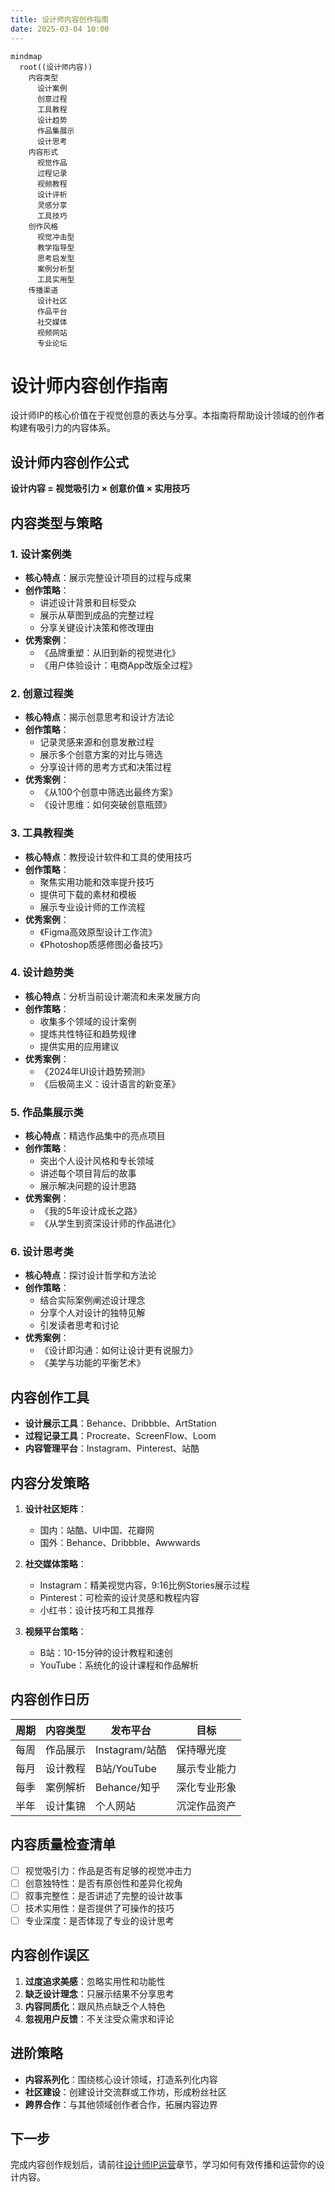 ```yaml
---
title: 设计师内容创作指南
date: 2025-03-04 10:00
---
```


```mermaid
mindmap
  root((设计师内容))
    内容类型
      设计案例
      创意过程
      工具教程
      设计趋势
      作品集展示
      设计思考
    内容形式
      视觉作品
      过程记录
      视频教程
      设计评析
      灵感分享
      工具技巧
    创作风格
      视觉冲击型
      教学指导型
      思考启发型
      案例分析型
      工具实用型
    传播渠道
      设计社区
      作品平台
      社交媒体
      视频网站
      专业论坛
```

# 设计师内容创作指南

设计师IP的核心价值在于视觉创意的表达与分享。本指南将帮助设计领域的创作者构建有吸引力的内容体系。

## 设计师内容创作公式

**设计内容 = 视觉吸引力 × 创意价值 × 实用技巧**

## 内容类型与策略

### 1. 设计案例类

- **核心特点**：展示完整设计项目的过程与成果
- **创作策略**：
  - 讲述设计背景和目标受众
  - 展示从草图到成品的完整过程
  - 分享关键设计决策和修改理由
- **优秀案例**：
  - 《品牌重塑：从旧到新的视觉进化》
  - 《用户体验设计：电商App改版全过程》

### 2. 创意过程类

- **核心特点**：揭示创意思考和设计方法论
- **创作策略**：
  - 记录灵感来源和创意发散过程
  - 展示多个创意方案的对比与筛选
  - 分享设计师的思考方式和决策过程
- **优秀案例**：
  - 《从100个创意中筛选出最终方案》
  - 《设计思维：如何突破创意瓶颈》

### 3. 工具教程类

- **核心特点**：教授设计软件和工具的使用技巧
- **创作策略**：
  - 聚焦实用功能和效率提升技巧
  - 提供可下载的素材和模板
  - 展示专业设计师的工作流程
- **优秀案例**：
  - 《Figma高效原型设计工作流》
  - 《Photoshop质感修图必备技巧》

### 4. 设计趋势类

- **核心特点**：分析当前设计潮流和未来发展方向
- **创作策略**：
  - 收集多个领域的设计案例
  - 提炼共性特征和趋势规律
  - 提供实用的应用建议
- **优秀案例**：
  - 《2024年UI设计趋势预测》
  - 《后极简主义：设计语言的新变革》

### 5. 作品集展示类

- **核心特点**：精选作品集中的亮点项目
- **创作策略**：
  - 突出个人设计风格和专长领域
  - 讲述每个项目背后的故事
  - 展示解决问题的设计思路
- **优秀案例**：
  - 《我的5年设计成长之路》
  - 《从学生到资深设计师的作品进化》

### 6. 设计思考类

- **核心特点**：探讨设计哲学和方法论
- **创作策略**：
  - 结合实际案例阐述设计理念
  - 分享个人对设计的独特见解
  - 引发读者思考和讨论
- **优秀案例**：
  - 《设计即沟通：如何让设计更有说服力》
  - 《美学与功能的平衡艺术》

## 内容创作工具

- **设计展示工具**：Behance、Dribbble、ArtStation
- **过程记录工具**：Procreate、ScreenFlow、Loom
- **内容管理平台**：Instagram、Pinterest、站酷

## 内容分发策略

1. **设计社区矩阵**：
   - 国内：站酷、UI中国、花瓣网
   - 国外：Behance、Dribbble、Awwwards

2. **社交媒体策略**：
   - Instagram：精美视觉内容，9:16比例Stories展示过程
   - Pinterest：可检索的设计灵感和教程内容
   - 小红书：设计技巧和工具推荐

3. **视频平台策略**：
   - B站：10-15分钟的设计教程和速创
   - YouTube：系统化的设计课程和作品解析

## 内容创作日历

| 周期 | 内容类型 | 发布平台 | 目标 |
|------|---------|---------|------|
| 每周 | 作品展示 | Instagram/站酷 | 保持曝光度 |
| 每月 | 设计教程 | B站/YouTube | 展示专业能力 |
| 每季 | 案例解析 | Behance/知乎 | 深化专业形象 |
| 半年 | 设计集锦 | 个人网站 | 沉淀作品资产 |

## 内容质量检查清单

- [ ] 视觉吸引力：作品是否有足够的视觉冲击力
- [ ] 创意独特性：是否有原创性和差异化视角
- [ ] 叙事完整性：是否讲述了完整的设计故事
- [ ] 技术实用性：是否提供了可操作的技巧
- [ ] 专业深度：是否体现了专业的设计思考

## 内容创作误区

1. **过度追求美感**：忽略实用性和功能性
2. **缺乏设计理念**：只展示结果不分享思考
3. **内容同质化**：跟风热点缺乏个人特色
4. **忽视用户反馈**：不关注受众需求和评论

## 进阶策略

- **内容系列化**：围绕核心设计领域，打造系列化内容
- **社区建设**：创建设计交流群或工作坊，形成粉丝社区
- **跨界合作**：与其他领域创作者合作，拓展内容边界

## 下一步

完成内容创作规划后，请前往[设计师IP运营](../operation/02-designer.md)章节，学习如何有效传播和运营你的设计内容。 